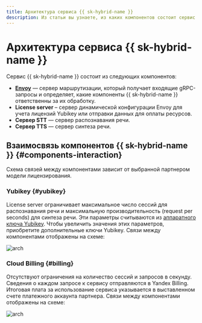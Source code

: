 ```yaml
---
title: Архитектура сервиса {{ sk-hybrid-name }}
description: Из статьи вы узнаете, из каких компонентов состоит сервис {{ sk-hybrid-name }}.
---
```


# Архитектура сервиса {{ sk-hybrid-name }}

Сервис {{ sk-hybrid-name }} состоит из следующих компонентов:

* **[Envoy](https://www.envoyproxy.io/docs)** — сервер маршрутизации, который получает входящие gRPC-запросы и определяет, какие компоненты {{ sk-hybrid-name }} ответственны за их обработку.
* **License server** – сервер динамической конфигурации Envoy для учета лицензий Yubikey или отправки данных для оплаты ресурсов.
* **Сервер STT** — сервер распознавания речи.
* **Сервер TTS** — сервер синтеза речи.

## Взаимосвязь компонентов {{ sk-hybrid-name }} {#components-interaction}

Схема связей между компонентами зависит от выбранной партнером модели лицензирования.

### Yubikey {#yubikey}

License server ограничивает максимальное число сессий для распознавания речи и максимальную производительность (request per seconds) для синтеза речи. Эти параметры считываются из [аппаратного ключа Yubikey](https://yubico.com). Чтобы увеличить значения этих параметров, приобретите дополнительные ключи Yubikey. Связи между компонентами отображены на схеме:

![arch](../_assets/speechkit-hybrid-yubikey.svg)

### Cloud Billing {#billing}

Отсутствуют ограничения на количество сессий и запросов в секунду. Сведения о каждом запросе к сервису отправляются в Yandex Billing. Итоговая плата за использование сервиса указывается в выставленном счете платежного аккаунта партнера. Связи между компонентами отображены на схеме:

![arch](../_assets/speechkit-hybrid-billing-agent.svg)

